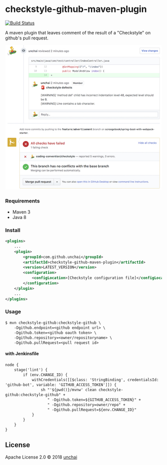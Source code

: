 # checkstyle-github-maven-plugin 

[![Build Status](https://img.shields.io/travis/unchai/checkstyle-github-maven-plugin.svg)](https://travis-ci.org/unchai/checkstyle-github-maven-plugin)

A maven plugin that leaves comment of the result of a "Checkstyle" on github's pull request.

![Example](example.jpg)

### Requirements

* Maven 3
* Java 8


### Install

```xml
<plugins>
    ...
    <plugin>
        <groupId>com.github.unchai</groupId>
        <artifactId>checkstyle-github-maven-plugin</artifactId>
        <version>LATEST_VERSION</version>
        <configuration>
            <configLocation>[Checkstyle configuration file]</configLocation>
        </configuration>
    </plugin>
    ...
</plugins>
```

### Usage

```shell
$ mvn checkstyle-github:checkstyle-github \
    -Dgithub.endpoint=<github endpoint url> \
    -Dgithub.token=<github oauth token> \
    -Dgithub.repository=<owner/repositoryname> \
    -Dgithub.pullRequest=<pull request id>
```

#### with Jenkinsfile

```
node {
    stage('lint') {
        if (env.CHANGE_ID) {
            withCredentials([[$class: 'StringBinding', credentialsId: 'github-bot', variable: 'GITHUB_ACCESS_TOKEN']]) {
                sh "'${pwd()}/mvnw' clean checkstyle-github:checkstyle-github" +
                   " -Dgithub.token=${GITHUB_ACCESS_TOKEN}" +
                   " -Dgithub.repository=owner/repo" +
                   " -Dgithub.pullRequest=${env.CHANGE_ID}"
            }
        }
    }
}
```

## License

Apache License 2.0 © 2018 [unchai](https://github.com/unchai)

